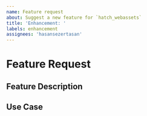 ```yaml
---
name: Feature request
about: Suggest a new feature for `hatch_webassets`
title: 'Enhancement: '
labels: enhancement
assignees: 'hasansezertasan'
---
```

# Feature Request

## Feature Description

<!--
Replace this comment with a description of what the feature should do.
Include details such as links to relevant specs or previous discussions.
-->

## Use Case

<!--
Replace this comment with an example of the problem which this feature
would resolve.
-->
